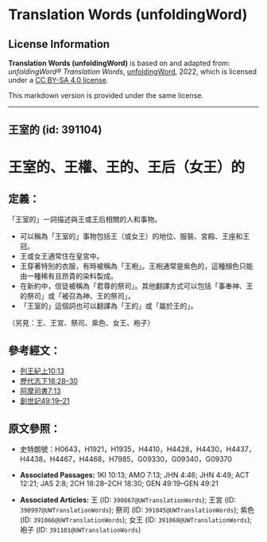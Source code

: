 # Translation Words (unfoldingWord)

## License Information

**Translation Words (unfoldingWord)** is based on and adapted from: _unfoldingWord® Translation Words_, [unfoldingWord](https://unfoldingword.org/utw), 2022, which is licensed under a [CC BY-SA 4.0 license](https://creativecommons.org/licenses/by-sa/4.0/legalcode.en).

This markdown version is provided under the same license.



--------------------------------

## 王室的 (id: 391104)

王室的、王權、王的、王后（女王）的
=================

定義：
---

「王室的」一詞描述與王或王后相關的人和事物。

* 可以稱為「王室的」事物包括王（或女王）的地位、服裝、宮殿、王座和王冠。
* 王或女王通常住在皇宮中。
* 王穿著特別的衣服，有時被稱為「王袍」。王袍通常是紫色的，這種顏色只能由一種稀有且昂貴的染料製成。
* 在新約中，信徒被稱為「君尊的祭司」。其他翻譯方式可以包括「事奉神、王的祭司」或「被召為神、王的祭司」。
* 「王室的」這個詞也可以翻譯為「王的」或「屬於王的」。

（另見：王、王宮、祭司、紫色、女王、袍子）

參考經文：
-----

* [列王紀上10:13](https://ref.ly/1Kgs10:13)
* [歷代志下18:28–30](https://ref.ly/2Chr18:28-2Chr18:30)
* [阿摩司書7:13](https://ref.ly/Amos7:13)
* [創世記49:19–21](https://ref.ly/Gen49:19-Gen49:21)

原文參照：
-----

* 史特朗號：H0643，H1921，H1935，H4410，H4428，H4430，H4437，H4438，H4467，H4468，H7985，G09330，G09340，G09370

* **Associated Passages:** 1KI 10:13; AMO 7:13; JHN 4:46; JHN 4:49; ACT 12:21; JAS 2:8; 2CH 18:28–2CH 18:30; GEN 49:19–GEN 49:21
* **Associated Articles:** 王 (ID: `390867@UWTranslationWords`); 王宮 (ID: `390997@UWTranslationWords`); 祭司 (ID: `391045@UWTranslationWords`); 紫色 (ID: `391066@UWTranslationWords`); 女王 (ID: `391068@UWTranslationWords`); 袍子 (ID: `391101@UWTranslationWords`)

